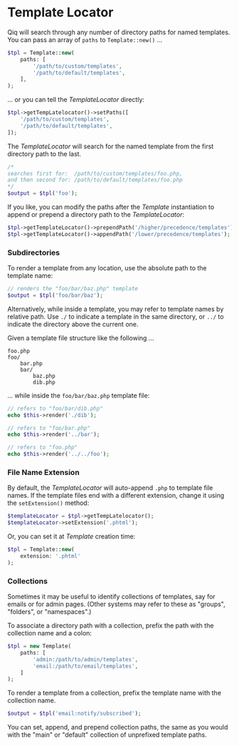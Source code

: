# Template Locator

Qiq will search through any number of directory paths for named templates. You
can pass an array of `paths` to `Template::new()` ...

```php
$tpl = Template::new(
    paths: [
        '/path/to/custom/templates',
        '/path/to/default/templates',
    ],
);
```
... or you can tell the _TemplateLocator_ directly:

```php
$tpl->getTempLatelocator()->setPaths([
    '/path/to/custom/templates',
    '/path/to/default/templates',
]);
```

The _TemplateLocator_ will search for the named template from the first
directory path to the last.

```php
/*
searches first for:  /path/to/custom/templates/foo.php,
and then second for: /path/to/default/templates/foo.php
*/
$output = $tpl('foo');
```

If you like, you can modify the paths after the _Template_ instantiation to
append or prepend a directory path to the _TemplateLocator_:

```php
$tpl->getTemplateLocator()->prependPath('/higher/precedence/templates');
$tpl->getTemplateLocator()->appendPath('/lower/precedence/templates');
```

### Subdirectories

To render a template from any location, use the absolute path to the template
name:

```php
// renders the "foo/bar/baz.php" template
$output = $tpl('foo/bar/baz');
```

Alternatively, while inside a template, you may refer to template names by
relative path. Use `./` to indicate a template in the same directory, or
`../` to indicate the directory above the current one.

Given a template file structure like the following ...

```
foo.php
foo/
    bar.php
    bar/
        baz.php
        dib.php
```

... while inside the `foo/bar/baz.php` template file:

```php
// refers to "foo/bar/dib.php"
echo $this->render('./dib');

// refers to "foo/bar.php"
echo $this->render('../bar');

// refers to "foo.php"
echo $this->render('../../foo');
```

### File Name Extension

By default, the _TemplateLocator_ will auto-append `.php` to template file
names. If the template files end with a different extension, change it using the
`setExtension()` method:

```php
$templateLocator = $tpl->getTempLatelocator();
$templateLocator->setExtension('.phtml');
```

Or, you can set it at _Template_ creation time:

```php
$tpl = Template::new(
    extension: '.phtml'
);
```

### Collections

Sometimes it may be useful to identify collections of templates, say for
emails or for admin pages. (Other systems may refer to these as "groups",
"folders", or "namespaces".)

To associate a directory path with a collection, prefix the path with the
collection name and a colon:

```php
$tpl = new Template(
    paths: [
        'admin:/path/to/admin/templates',
        'email:/path/to/email/templates',
    ]
);
```

To render a template from a collection, prefix the template name with the
collection name.

```php
$output = $tpl('email:notify/subscribed');
```

You can set, append, and prepend collection paths, the same as you would with
the "main" or "default" collection of unprefixed template paths.
